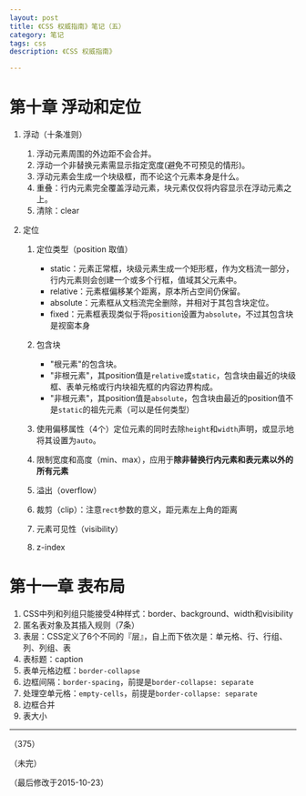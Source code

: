 ```yaml
---
layout: post
title: 《CSS 权威指南》笔记（五）
category: 笔记
tags: css
description: 《CSS 权威指南》

---
```


# 第十章 浮动和定位

1. 浮动（十条准则）

	1. 浮动元素周围的外边距不会合并。
	2. 浮动一个非替换元素需显示指定宽度(避免不可预见的情形)。
	3. 浮动元素会生成一个块级框，而不论这个元素本身是什么。
	4. 重叠：行内元素完全覆盖浮动元素，块元素仅仅将内容显示在浮动元素之上。
	5. 清除：clear
	
2. 定位

	1. 定位类型（position 取值）
		
		* static：元素正常框，块级元素生成一个矩形框，作为文档流一部分，行内元素则会创建一个或多个行框，值域其父元素中。
		* relative：元素框偏移某个距离，原本所占空间仍保留。
		* absolute：元素框从文档流完全删除，并相对于其包含块定位。
		* fixed：元素框表现类似于将`position`设置为`absolute`，不过其包含块是视窗本身
		
	2. 包含块
	
		* "根元素"的包含块。
		* "非根元素"，其position值是`relative`或`static`，包含块由最近的块级框、表单元格或行内块祖先框的内容边界构成。
		* "非根元素"，其position值是`absolute`，包含块由最近的position值不是`static`的祖先元素（可以是任何类型）
	
	3. 使用偏移属性（4个）定位元素的同时去除`height`和`width`声明，或显示地将其设置为`auto`。
	
	4. 限制宽度和高度（min、max），应用于**除非替换行内元素和表元素以外的所有元素**
	
	5. 溢出（overflow）
	
	6. 裁剪（clip）：注意`rect`参数的意义，距元素左上角的距离
	
	7. 元素可见性（visibility）
	
	8. z-index
	
# 第十一章 表布局

1. CSS中列和列组只能接受4种样式：border、background、width和visibility
2. 匿名表对象及其插入规则（7条）
3. 表层：CSS定义了6个不同的『层』，自上而下依次是：单元格、行、行组、列、列组、表
4. 表标题：caption
5. 表单元格边框：`border-collapse`
6. 边框间隔：`border-spacing`，前提是`border-collapse: separate`
7. 处理空单元格：`empty-cells`，前提是`border-collapse: separate`
8. 边框合并
9. 表大小


	

---	
	
（375）

（未完）

（最后修改于2015-10-23）	
	
	